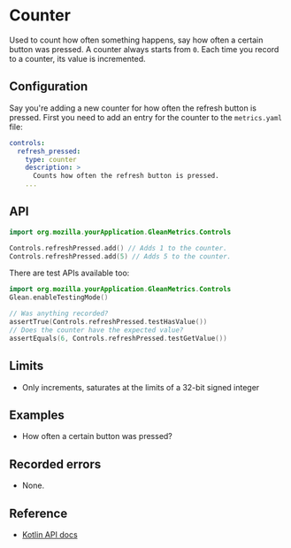 # Counter

Used to count how often something happens, say how often a certain button was
pressed. A counter always starts from `0`. Each time you record to a counter,
its value is incremented.

## Configuration

Say you're adding a new counter for how often the refresh button is pressed.
First you need to add an entry for the counter to the `metrics.yaml` file:

```YAML
controls:
  refresh_pressed:
    type: counter
    description: >
      Counts how often the refresh button is pressed.
    ...
```

## API

```Kotlin
import org.mozilla.yourApplication.GleanMetrics.Controls

Controls.refreshPressed.add() // Adds 1 to the counter.
Controls.refreshPressed.add(5) // Adds 5 to the counter.
```

There are test APIs available too:

```Kotlin
import org.mozilla.yourApplication.GleanMetrics.Controls
Glean.enableTestingMode()

// Was anything recorded?
assertTrue(Controls.refreshPressed.testHasValue())
// Does the counter have the expected value?
assertEquals(6, Controls.refreshPressed.testGetValue())
```

## Limits

* Only increments, saturates at the limits of a 32-bit signed integer

## Examples

* How often a certain button was pressed?

## Recorded errors

* None.

## Reference

* [Kotlin
  API docs](../../../javadoc/glean/mozilla.telemetry.glean.private/-counter-metric-type/index.html)

